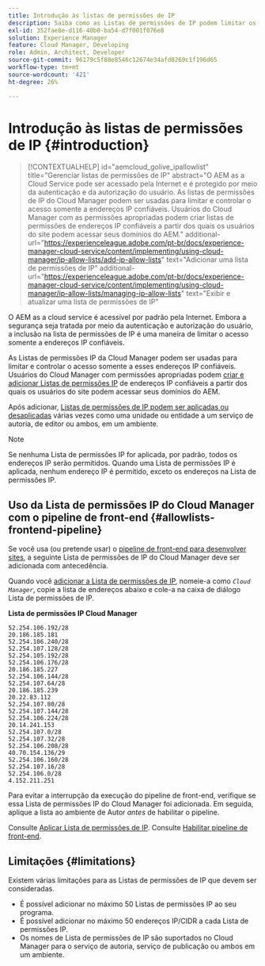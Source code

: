 ```yaml
---
title: Introdução às listas de permissões de IP
description: Saiba como as Listas de permissões de IP podem limitar os endereços dos quais os usuários podem acessar domínios no AEM as a Cloud Service.
exl-id: 352fae8e-d116-40b0-ba54-d7f001f076e8
solution: Experience Manager
feature: Cloud Manager, Developing
role: Admin, Architect, Developer
source-git-commit: 96179c5f88e8546c12674e34afd0269c1f196d65
workflow-type: tm+mt
source-wordcount: '421'
ht-degree: 26%

---
```



# Introdução às listas de permissões de IP {#introduction}

>[!CONTEXTUALHELP]
>id="aemcloud_golive_ipallowlist"
>title="Gerenciar listas de permissões de IP"
>abstract="O AEM as a Cloud Service pode ser acessado pela Internet e é protegido por meio da autenticação e da autorização do usuário. As listas de permissões de IP do Cloud Manager podem ser usadas para limitar e controlar o acesso somente a endereços IP confiáveis. Usuários do Cloud Manager com as permissões apropriadas podem criar listas de permissões de endereços IP confiáveis a partir dos quais os usuários do site podem acessar seus domínios do AEM."
>additional-url="https://experienceleague.adobe.com/pt-br/docs/experience-manager-cloud-service/content/implementing/using-cloud-manager/ip-allow-lists/add-ip-allow-lists" text="Adicionar uma lista de permissões de IP"
>additional-url="https://experienceleague.adobe.com/pt-br/docs/experience-manager-cloud-service/content/implementing/using-cloud-manager/ip-allow-lists/managing-ip-allow-lists" text="Exibir e atualizar uma lista de permissões de IP"

O AEM as a cloud service é acessível por padrão pela Internet. Embora a segurança seja tratada por meio da autenticação e autorização do usuário, a inclusão na lista de permissões de IP é uma maneira de limitar o acesso somente a endereços IP confiáveis.

As Listas de permissões IP da Cloud Manager podem ser usadas para limitar e controlar o acesso somente a esses endereços IP confiáveis. Usuários do Cloud Manager com permissões apropriadas podem [criar e adicionar Listas de permissões IP](/help/implementing/cloud-manager/ip-allow-lists/add-ip-allow-lists.md) de endereços IP confiáveis a partir dos quais os usuários do site podem acessar seus domínios do AEM.

Após adicionar, [Listas de permissões de IP podem ser aplicadas ou desaplicadas](/help/implementing/cloud-manager/ip-allow-lists/apply-allow-list.md) várias vezes como uma unidade ou entidade a um serviço de autoria, de editor ou ambos, em um ambiente.

>[!NOTE]
>
>Se nenhuma Lista de permissões IP for aplicada, por padrão, todos os endereços IP serão permitidos. Quando uma Lista de permissões IP é aplicada, nenhum endereço IP é permitido, exceto os endereços na Lista de permissões IP.

## Uso da Lista de permissões IP do Cloud Manager com o pipeline de front-end {#allowlists-frontend-pipeline}

Se você usa (ou pretende usar) o [pipeline de front-end para desenvolver sites](/help/implementing/developing/introduction/developing-with-front-end-pipelines.md), a seguinte Lista de permissões de IP do Cloud Manager deve ser adicionada com antecedência.

Quando você [adicionar a Lista de permissões de IP](/help/implementing/cloud-manager/ip-allow-lists/add-ip-allow-lists.md#add-cm-allowlist), nomeie-a como *`Cloud Manager`*, copie a lista de endereços abaixo e cole-a na caixa de diálogo Lista de permissões de IP.

**Lista de permissões IP Cloud Manager**

```text
52.254.106.192/28
20.186.185.181
52.254.106.240/28
52.254.107.128/28
52.254.105.192/28
52.254.106.176/28
20.186.185.227
52.254.106.144/28
52.254.107.64/28
20.186.185.239
20.22.83.112
52.254.107.80/28
52.254.107.144/28
52.254.106.224/28
20.14.241.153
52.254.107.0/28
52.254.107.32/28
52.254.106.208/28
40.70.154.136/29
52.254.106.160/28
52.254.107.16/28
52.254.106.0/28
4.152.211.251
```

Para evitar a interrupção da execução do pipeline de front-end, verifique se essa Lista de permissões IP do Cloud Manager foi adicionada. Em seguida, aplique a lista ao ambiente de Autor *antes* de habilitar o pipeline.

Consulte [Aplicar Lista de permissões de IP](/help/implementing/cloud-manager/ip-allow-lists/apply-allow-list.md).
Consulte [Habilitar pipeline de front-end](/help/sites-cloud/administering/site-creation/enable-front-end-pipeline.md).


## Limitações {#limitations}

Existem várias limitações para as Listas de permissões de IP que devem ser consideradas.

* É possível adicionar no máximo 50 Listas de permissões IP ao seu programa.
* É possível adicionar no máximo 50 endereços IP/CIDR a cada Lista de permissões IP.
* Os nomes de Lista de permissões de IP são suportados no Cloud Manager para o serviço de autoria, serviço de publicação ou ambos em um ambiente.
